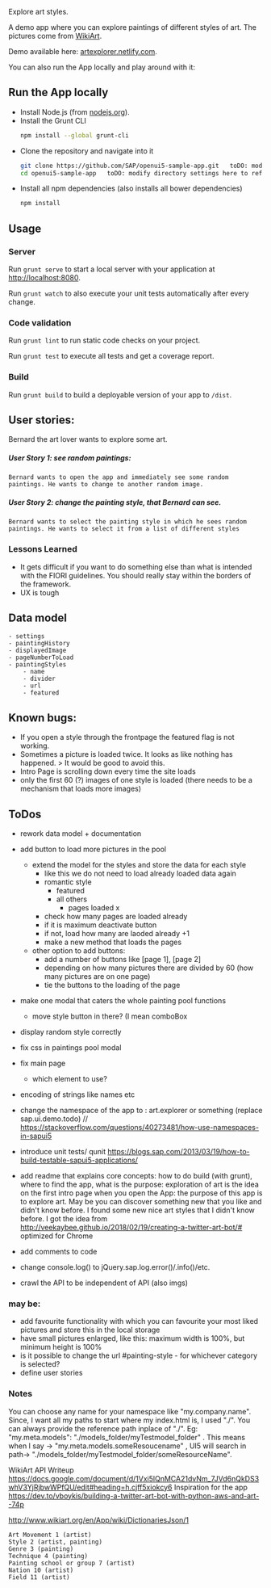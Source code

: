 Explore art styles. 

A demo app where you can explore paintings of different styles of art. The pictures come from [WikiArt](https://www.wikiart.org/). 

Demo available here: [artexplorer.netlify.com](https://artexplorer.netlify.com/). 

You can also run the App locally and play around with it: 

## Run the App locally
* Install Node.js (from [nodejs.org](http://nodejs.org/)).
* Install the Grunt CLI
    ```sh
    npm install --global grunt-cli
    ```
* Clone the repository and navigate into it
    ```sh
    git clone https://github.com/SAP/openui5-sample-app.git   toDO: modify directory settings here to reflect this app
    cd openui5-sample-app	toDO: modify directory settings here to reflect this app
    ```
* Install all npm dependencies (also installs all bower dependencies)
    ```sh
    npm install
    ```

## Usage
### Server
Run `grunt serve` to start a local server with your application at [http://localhost:8080](http://localhost:8080).

Run `grunt watch` to also execute your unit tests automatically after every change.

### Code validation
Run `grunt lint` to run static code checks on your project.

Run `grunt test` to execute all tests and get a coverage report.

### Build
Run `grunt build` to build a deployable version of your app to `/dist`.


		
## User stories: 
Bernard the art lover wants to explore some art. 

##### User Story 1: see random paintings: 
	Bernard wants to open the app and immediately see some random paintings. He wants to change to another random image.
	
##### User Story 2: change the painting style, that Bernard can see. 
	Bernard wants to select the painting style in which he sees random paintings. He wants to select it from a list of different styles 

### Lessons Learned
- It gets difficult if you want to do something else than what is intended with the FIORI guidelines. You should really stay within the borders of the framework.
- UX is tough 

## Data model

	- settings
	- paintingHistory
	- displayedImage
	- pageNumberToLoad
	- paintingStyles
		- name
		- divider
		- url
		- featured


## Known bugs:
 - If you open a style through the frontpage the featured flag is not working.
 - Sometimes a picture is loaded twice. It looks as like nothing has happened. > It would be good to avoid this.
 - Intro Page is scrolling down every time the site loads
 - only the first 60 (?) images of one style is loaded (there needs to be a mechanism that loads more images)


## ToDos
- rework data model + documentation
 - add button to load more pictures in the pool
 	- extend the model for the styles and store the data for each style
     	- like this we do not need to load already loaded data again
     	- romantic style
     		- featured
     		- all others
     			- pages loaded x
     	- check how many pages are loaded already
     	- if it is maximum deactivate button
     	- if not, load how many are laoded already +1
     	- make a new method that loads the pages
    - other option to add buttons:
        - add a number of buttons like [page 1], [page 2]
        - depending on how many pictures there are divided by 60 (how many pictures are on one page)
        - tie the buttons to the loading of the page
 	
 - make one modal that caters the whole painting pool functions
 	- move style button in there? (I mean comboBox
 - display random style correctly	

 - fix css in paintings pool modal
 - fix main page
 	- which element to use?

 - encoding of strings like names etc
 - change the namespace of the app to : art.explorer or something (replace sap.ui.demo.todo) // https://stackoverflow.com/questions/40273481/how-use-namespaces-in-sapui5
 - introduce unit tests/ qunit https://blogs.sap.com/2013/03/19/how-to-build-testable-sapui5-applications/

 - add readme that explains core concepts: how to do build (with grunt), where to find the app, what is the purpose: exploration of art is the idea
 on the first intro page when you open the App: the purpose of this app is to explore art. May be you can discover something new that you like and didn't know before. I found some new nice art styles that I didn't know before. I got the idea from  http://veekaybee.github.io/2018/02/19/creating-a-twitter-art-bot/#
 optimized for Chrome
 
 - add comments to code

 - change console.log() to jQuery.sap.log.error()/.info()/etc.
 
 - crawl the API to be independent of API (also imgs)

### may be:
 - add favourite functionality with which you can favourite your most liked pictures and store this in the local storage
 - have small pictures enlarged, like this: maximum width is 100%, but minimum height is 100%
 - is it possible to change the url #painting-style - for whichever category is selected?
 - define user stories


### Notes
You can choose any name for your namespace like "my.company.name". Since, I want all my paths to start where my index.html is, I used "./". You can always provide the reference path inplace of "./". Eg: "my.meta.models": "./models_folder/myTestmodel_folder" . This means when I say -> "my.meta.models.someResoucename" , UI5 will search in path-> "./models_folder/myTestmodel_folder/someResourceName".

WikiArt API Writeup
https://docs.google.com/document/d/1Vxi5lQnMCA21dvNm_7JVd6nQkDS3whV3YjRjbwWPfQU/edit#heading=h.cjff5xiokcy6
Inspiration for the app
https://dev.to/vboykis/building-a-twitter-art-bot-with-python-aws-and-art--74p

http://www.wikiart.org/en/App/wiki/DictionariesJson/1

	Art Movement 1 (artist)
	Style 2 (artist, painting)
	Genre 3 (painting)
	Technique 4 (painting)
	Painting school or group 7 (artist)
	Nation 10 (artist)
	Field 11 (artist)
